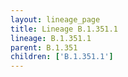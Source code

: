 ```yaml
---
layout: lineage_page
title: Lineage B.1.351.1
lineage: B.1.351.1
parent: B.1.351
children: ['B.1.351.1']
---
```

